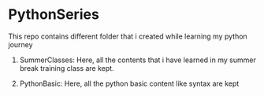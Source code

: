 # PythonSeries
This repo contains different folder that i created while learning my python journey


1. SummerClasses:
  Here, all the contents that i have learned in my summer break training class are kept.
  
 2. PythonBasic:
  Here, all the python basic content like syntax are kept

